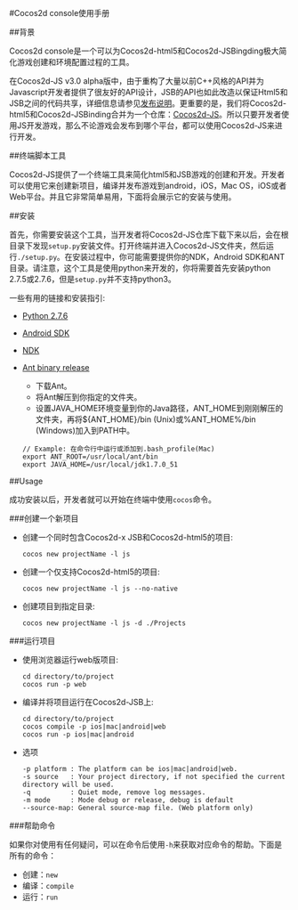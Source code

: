 #Cocos2d console使用手册

##背景

Cocos2d console是一个可以为Cocos2d-html5和Cocos2d-JSBingding极大简化游戏创建和环境配置过程的工具。

在Cocos2d-JS v3.0 alpha版中，由于重构了大量以前C++风格的API并为Javascript开发者提供了很友好的API设计，JSB的API也如此改造以保证Html5和JSB之间的代码共享，详细信息请参见[发布说明](http://www.cocos2d-x.org/docs/manual/framework/html5/release-notes/v3.0a/release-note/en)。更重要的是，我们将Cocos2d-html5和Cocos2d-JSBinding合并为一个仓库：[Cocos2d-JS](https://github.com/cocos2d/cocos2d-js)。所以只要开发者使用JS开发游戏，那么不论游戏会发布到哪个平台，都可以使用Cocos2d-JS来进行开发。

##终端脚本工具

Cocos2d-JS提供了一个终端工具来简化html5和JSB游戏的创建和开发。开发者可以使用它来创建新项目，编译并发布游戏到android，iOS，Mac OS，iOS或者Web平台。并且它非常简单易用，下面将会展示它的安装与使用。

##安装

首先，你需要安装这个工具，当开发者将Cocos2d-JS仓库下载下来以后，会在根目录下发现`setup.py`安装文件。打开终端并进入Cocos2d-JS文件夹，然后运行`./setup.py`。在安装过程中，你可能需要提供你的NDK，Android SDK和ANT目录。请注意，这个工具是使用python来开发的，你将需要首先安装python 2.7.5或2.7.6，但是`setup.py`并不支持python3。

一些有用的链接和安装指引:

* [Python 2.7.6](https://www.python.org/download/releases/2.7.6/)
* [Android SDK](https://developer.android.com/sdk/index.html?hl=sk)
* [NDK](https://developer.android.com/tools/sdk/ndk/index.html)
* [Ant binary release](http://ant.apache.org/)
    - 下载Ant。
    - 将Ant解压到你指定的文件夹。
    - 设置JAVA_HOME环境变量到你的Java路径，ANT_HOME到刚刚解压的文件夹，再将${ANT_HOME}/bin (Unix)或%ANT_HOME%/bin (Windows)加入到PATH中。
    
    ```
    // Example: 在命令行中运行或添加到.bash_profile(Mac)
    export ANT_ROOT=/usr/local/ant/bin
    export JAVA_HOME=/usr/local/jdk1.7.0_51
    ```

##Usage

成功安装以后，开发者就可以开始在终端中使用`cocos`命令。

###创建一个新项目

* 创建一个同时包含Cocos2d-x JSB和Cocos2d-html5的项目:

	```
	cocos new projectName -l js
	```

* 创建一个仅支持Cocos2d-html5的项目:

	```
	cocos new projectName -l js --no-native
	```

* 创建项目到指定目录:

	```
	cocos new projectName -l js -d ./Projects
	```

###运行项目

* 使用浏览器运行web版项目:

	```
	cd directory/to/project
	cocos run -p web
	```

* 编译并将项目运行在Cocos2d-JSB上:

	```
	cd directory/to/project
	cocos compile -p ios|mac|android|web
	cocos run -p ios|mac|android
	```

* 选项

	```
	-p platform : The platform can be ios|mac|android|web.
	-s source   : Your project directory, if not specified the current directory will be used.
	-q          : Quiet mode, remove log messages.
	-m mode     : Mode debug or release, debug is default
	--source-map: General source-map file. (Web platform only)
	```

###帮助命令

如果你对使用有任何疑问，可以在命令后使用`-h`来获取对应命令的帮助。下面是所有的命令：

* 创建：`new`
* 编译：`compile`
* 运行：`run`

